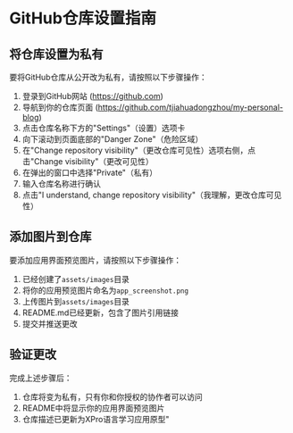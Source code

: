 # GitHub仓库设置指南

## 将仓库设置为私有

要将GitHub仓库从公开改为私有，请按照以下步骤操作：

1. 登录到GitHub网站 (https://github.com)
2. 导航到你的仓库页面 (https://github.com/tjiahuadongzhou/my-personal-blog)
3. 点击仓库名称下方的"Settings"（设置）选项卡
4. 向下滚动到页面底部的"Danger Zone"（危险区域）
5. 在"Change repository visibility"（更改仓库可见性）选项右侧，点击"Change visibility"（更改可见性）
6. 在弹出的窗口中选择"Private"（私有）
7. 输入仓库名称进行确认
8. 点击"I understand, change repository visibility"（我理解，更改仓库可见性）

## 添加图片到仓库

要添加应用界面预览图片，请按照以下步骤操作：

1. 已经创建了`assets/images`目录
2. 将你的应用预览图片命名为`app_screenshot.png`
3. 上传图片到`assets/images`目录
4. README.md已经更新，包含了图片引用链接
5. 提交并推送更改

## 验证更改

完成上述步骤后：
1. 仓库将变为私有，只有你和你授权的协作者可以访问
2. README中将显示你的应用界面预览图片
3. 仓库描述已更新为XPro语言学习应用原型" 